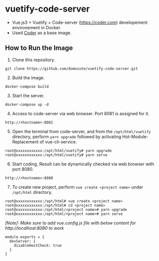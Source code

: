 # vuetify-code-server
- Vue.js3 + Vuetify + Code-server (https://coder.com) developement environement in Docker.
- Used [Coder](https://coder.com) as a base image.

How to Run the Image
------------
1. Clone this repository.
```
git clone https://github.com/domosute/vuetify-code-server.git
```
2. Build the image.
```
docker-compose build
```
3. Start the server.
```
docker-compose up -d
```
4. Access to code-server via web browser. Port 8081 is assigned for it.
```
http://<hostname>:8081
```
5. Open the terminal from code-server, and from the `/opt/html/vuetify` directory, perform `yarn upgrade` followed by activating Hot-Module-Replacement of vue-cli-service.
```
root@xxxxxxxxxxxx:/opt/html/vuetify# yarn upgrade
root@xxxxxxxxxxxx:/opt/html/vuetify# yarn serve
```
6. Start coding. Result can be dynamically checked via web browser with port 8080.
```
http://<hostname>:8080
```
7. To create new project, perform `vue create <project name>` under `/opt/html` directory.
```
root@xxxxxxxxxxxx:/opt/html# vue create <project name>
root@xxxxxxxxxxxx:/opt/html# cd <project name>
root@xxxxxxxxxxxx:/opt/html/<project name># yarn upgrade
root@xxxxxxxxxxxx:/opt/html/<project name># yarn serve
```

_[Note]: Make sure to add vue.config.js file with below content for http://localhost:8080 to work_

```
module.exports = {
  devServer: {
    disableHostCheck: true
  }
}
```
